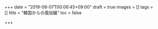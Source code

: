 +++
date = "2019-06-07T00:06:45+09:00"
draft = true
images = []
tags = []
title = "韓国からの風俗嬢"
toc = false

+++
